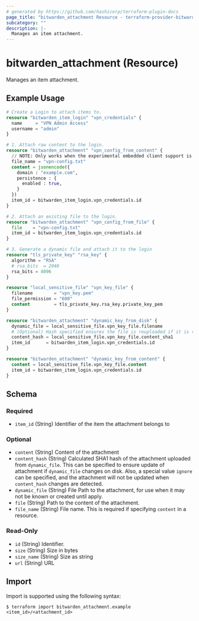 ```yaml
---
# generated by https://github.com/hashicorp/terraform-plugin-docs
page_title: "bitwarden_attachment Resource - terraform-provider-bitwarden"
subcategory: ""
description: |-
  Manages an item attachment.
---
```


# bitwarden_attachment (Resource)

Manages an item attachment.

## Example Usage

```terraform
# Create a Login to attach items to.
resource "bitwarden_item_login" "vpn_credentials" {
  name     = "VPN Admin Access"
  username = "admin"
}

# 1. Attach raw content to the login.
resource "bitwarden_attachment" "vpn_config_from_content" {
  // NOTE: Only works when the experimental embedded client support is enabled
  file_name = "vpn-config.txt"
  content = jsonencode({
    domain : "example.com",
    persistence : {
      enabled : true,
    }
  })
  item_id = bitwarden_item_login.vpn_credentials.id
}

# 2. Attach an existing file to the login.
resource "bitwarden_attachment" "vpn_config_from_file" {
  file    = "vpn-config.txt"
  item_id = bitwarden_item_login.vpn_credentials.id
}

# 3. Generate a dynamic file and attach it to the login
resource "tls_private_key" "rsa_key" {
  algorithm = "RSA"
  # rsa_bits  = 2048
  rsa_bits = 4096
}

resource "local_sensitive_file" "vpn_key_file" {
  filename        = "vpn_key.pem"
  file_permission = "600"
  content         = tls_private_key.rsa_key.private_key_pem
}

resource "bitwarden_attachment" "dynamic_key_from_disk" {
  dynamic_file = local_sensitive_file.vpn_key_file.filename
  # (Optional) Hash specified ensures the file is reuploaded if it is recalculated.
  content_hash = local_sensitive_file.vpn_key_file.content_sha1
  item_id      = bitwarden_item_login.vpn_credentials.id
}

resource "bitwarden_attachment" "dynamic_key_from_content" {
  content = local_sensitive_file.vpn_key_file.content
  item_id = bitwarden_item_login.vpn_credentials.id
}
```

<!-- schema generated by tfplugindocs -->
## Schema

### Required

- `item_id` (String) Identifier of the item the attachment belongs to

### Optional

- `content` (String) Content of the attachment
- `content_hash` (String) Calculated SHA1 hash of the attachment uploaded from `dynamic_file`. This can be specified to ensure update of attachment if `dynamic_file` changes on disk. Also, a special value `ignore` can be specified, and the attachment will not be updated when `content_hash` changes are detected.
- `dynamic_file` (String) File Path to the attachment, for use when it may not be known or created until apply.
- `file` (String) Path to the content of the attachment.
- `file_name` (String) File name. This is required if specifying `content` in a resource.


### Read-Only

- `id` (String) Identifier.
- `size` (String) Size in bytes
- `size_name` (String) Size as string
- `url` (String) URL

## Import

Import is supported using the following syntax:

```shell
$ terraform import bitwarden_attachment.example <item_id>/<attachment_id>
```
